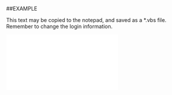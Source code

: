 
##EXAMPLE

This text may be copied to the notepad, and saved as a *.vbs file. Remember to change the login information.

![](..\..\Examples\vbs\SOSales.Item.vbs.txt)

